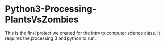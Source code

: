 # Python3-Processing-PlantsVsZombies
This is the final project we created for the intro to computer science class. It requires the processing 3 and python to run. 
